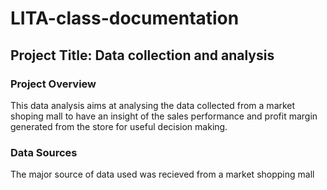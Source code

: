 # LITA-class-documentation

## Project Title: Data collection and analysis

### Project Overview
This data analysis aims at analysing the data collected from a market shoping mall to have an insight of the sales performance and profit margin generated from the store for useful decision making.

### Data Sources
The major source of data used was recieved from a market shopping mall
